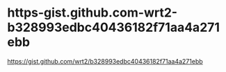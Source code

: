 # https-gist.github.com-wrt2-b328993edbc40436182f71aa4a271ebb
https://gist.github.com/wrt2/b328993edbc40436182f71aa4a271ebb
